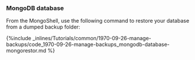 <!--  usedin: [ _legacy_docker/Tutorials/1970-09-26-manage-backups.md, _maestro/Tutorials/1970-09-26-manage-backups.md, _node/tutorials/1970-09-26-manage-backups.md, _rails/Tutorials/1970-09-26-manage-backups.md] -->


### MongoDB database

From the MongoShell, use the following command to restore your database from a dumped backup folder:



{%include _inlines/Tutorials/common/1970-09-26-manage-backups/code_1970-09-26-manage-backups_mongodb-database-mongorestor.md %}




